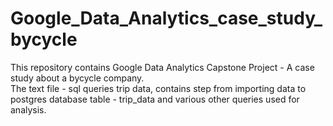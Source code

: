 # Google_Data_Analytics_case_study_bycycle
This repository contains Google Data Analytics Capstone Project - A case study about a bycycle company.<br>
The text file - sql queries trip data, contains step from importing data to postgres database table - trip_data and various other queries used for analysis.
